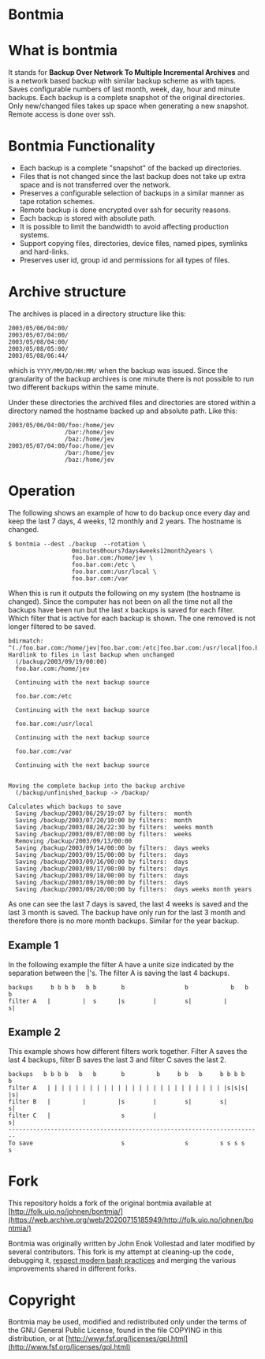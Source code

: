 Bontmia
=======

# What is bontmia

It stands for **Backup Over Network To Multiple Incremental Archives** and
is a network based backup with similar backup scheme as with tapes.
Saves configurable numbers of last month, week, day, hour and minute
backups. Each backup is a complete snapshot of the original
directories. Only new/changed files takes up space when generating a
new snapshot. Remote access is done over ssh.

# Bontmia Functionality

* Each backup is a complete "snapshot" of the backed up directories.
* Files that is not changed since the last backup does not take up extra space and is not transferred over the network.
* Preserves a configurable selection of backups in a similar manner as tape rotation schemes.
* Remote backup is done encrypted over ssh for security reasons.
* Each backup is stored with absolute path.
* It is possible to limit the bandwidth to avoid affecting production systems.
* Support copying files, directories, device files, named pipes, symlinks and hard-links.
* Preserves user id, group id and permissions for all types of files. 

# Archive structure

The archives is placed in a directory structure like this:

```
2003/05/06/04:00/
2003/05/07/04:00/
2003/05/08/04:00/
2003/05/08/05:00/
2003/05/08/06:44/
```

which is `YYYY/MM/DD/HH:MM/` when the backup was issued. Since the granularity of the backup archives is one minute there is not possible to run two different backups within the same minute.

Under these directories the archived files and directories are stored within a directory named the hostname backed up and absolute path. Like this:

```
2003/05/06/04:00/foo:/home/jev
                /bar:/home/jev
                /baz:/home/jev
2003/05/07/04:00/foo:/home/jev
                /bar:/home/jev
                /baz:/home/jev
```

# Operation

The following shows an example of how to do backup once every day and keep the last 7 days, 4 weeks, 12 monthly and 2 years. The hostname is changed.

```
$ bontmia --dest ./backup  --rotation \
                  0minutes0hours7days4weeks12month2years \
                  foo.bar.com:/home/jev \
                  foo.bar.com:/etc \
                  foo.bar.com:/usr/local \
                  foo.bar.com:/var
```

When this is run it outputs the following on my system (the hostname is changed). Since the computer has not been on all the time not all the backups have been run but the last x backups is saved for each filter. Which filter that is active for each backup is shown. The one removed is not longer filtered to be saved.

```
bdirmatch: ^(./foo.bar.com:/home/jev|foo.bar.com:/etc|foo.bar.com:/usr/local|foo.bar.com:/var)
Hardlink to files in last backup when unchanged
  (/backup/2003/09/19/00:00)
  foo.bar.com:/home/jev

  Continuing with the next backup source

  foo.bar.com:/etc

  Continuing with the next backup source

  foo.bar.com:/usr/local

  Continuing with the next backup source

  foo.bar.com:/var

  Continuing with the next backup source


Moving the complete backup into the backup archive
  (/backup/unfinished_backup -> /backup/

Calculates which backups to save
  Saving /backup/2003/06/29/19:07 by filters:  month
  Saving /backup/2003/07/20/10:00 by filters:  month
  Saving /backup/2003/08/26/22:30 by filters:  weeks month
  Saving /backup/2003/09/07/00:00 by filters:  weeks
  Removing /backup/2003/09/13/00:00
  Saving /backup/2003/09/14/00:00 by filters:  days weeks
  Saving /backup/2003/09/15/00:00 by filters:  days
  Saving /backup/2003/09/16/00:00 by filters:  days
  Saving /backup/2003/09/17/00:00 by filters:  days
  Saving /backup/2003/09/18/00:00 by filters:  days
  Saving /backup/2003/09/19/00:00 by filters:  days
  Saving /backup/2003/09/20/00:00 by filters:  days weeks month years
```

As one can see the last 7 days is saved, the last 4 weeks is saved and the last 3 month is saved. The backup have only run for the last 3 month and therefore there is no more month backups. Similar for the year backup.

## Example 1
In the following example the filter A have a unite size indicated by the separation between the |'s. The filter A is saving the last 4 backups.

```
backups     b b b b   b b       b                 b            b   b  b
filter A   |         |  s      |s        |        s|         |        s|
```

## Example 2
This example shows how different filters work together. Filter A saves the last 4 backups, filter B saves the last 3 and filter C saves the last 2.

```
backups   b b b b   b   b       b         b     b b   b     b b b b   b
filter A   | | | | | | | | | | | | | | | | | | | | | | | | | |s|s|s| |s|
filter B   |         |         |s        |        s|        s|        s|
filter C   |                    s        |                            s|
------------------------------------------------------------------------
To save                         s                 s         s s s s   s
```

# Fork

This repository holds a fork of the original bontmia available at
[http://folk.uio.no/johnen/bontmia/](https://web.archive.org/web/20200715185949/http://folk.uio.no/johnen/bontmia/)

Bontmia was originally written by John Enok Vollestad and later modified by several contributors.
This fork is my attempt at cleaning-up the code, debugging it, [respect modern bash practices](https://github.com/koalaman/shellcheck/wiki) and merging the various improvements shared in different forks.

# Copyright

Bontmia may be used, modified and redistributed only under the terms
of the GNU General Public License, found in the file COPYING in this
distribution, or at
[http://www.fsf.org/licenses/gpl.html](http://www.fsf.org/licenses/gpl.html)

